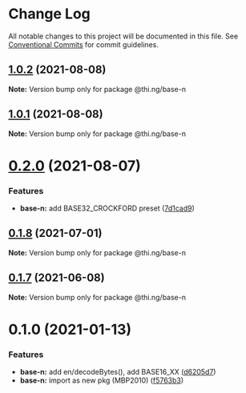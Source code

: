 # Change Log

All notable changes to this project will be documented in this file.
See [Conventional Commits](https://conventionalcommits.org) for commit guidelines.

## [1.0.2](https://github.com/thi-ng/umbrella/compare/@thi.ng/base-n@1.0.1...@thi.ng/base-n@1.0.2) (2021-08-08)

**Note:** Version bump only for package @thi.ng/base-n





## [1.0.1](https://github.com/thi-ng/umbrella/compare/@thi.ng/base-n@0.2.0...@thi.ng/base-n@1.0.1) (2021-08-08)

**Note:** Version bump only for package @thi.ng/base-n





# [0.2.0](https://github.com/thi-ng/umbrella/compare/@thi.ng/base-n@0.1.8...@thi.ng/base-n@0.2.0) (2021-08-07)


### Features

* **base-n:** add BASE32_CROCKFORD preset ([7d1cad9](https://github.com/thi-ng/umbrella/commit/7d1cad9430746efe80cd70482906b6f03b262d8a))





## [0.1.8](https://github.com/thi-ng/umbrella/compare/@thi.ng/base-n@0.1.7...@thi.ng/base-n@0.1.8) (2021-07-01)

**Note:** Version bump only for package @thi.ng/base-n





## [0.1.7](https://github.com/thi-ng/umbrella/compare/@thi.ng/base-n@0.1.6...@thi.ng/base-n@0.1.7) (2021-06-08)

**Note:** Version bump only for package @thi.ng/base-n





# 0.1.0 (2021-01-13)


### Features

* **base-n:** add en/decodeBytes(), add BASE16_XX ([d6205d7](https://github.com/thi-ng/umbrella/commit/d6205d72331bf038ebdc95c221763e2f794c10a9))
* **base-n:** import as new pkg (MBP2010) ([f5763b3](https://github.com/thi-ng/umbrella/commit/f5763b3c6be87eb0e27a9239527283323c3e774c))
